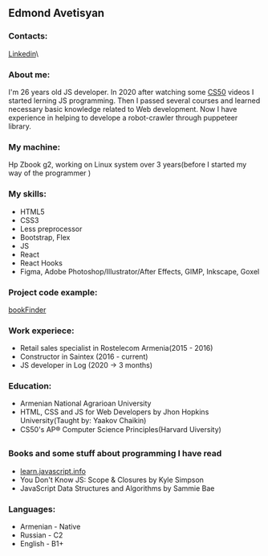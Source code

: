 ## Edmond Avetisyan

### Contacts:

[Linkedin](https://www.linkedin.com/in/edmondavetisyan/)\


### About me:

I'm 26 years old JS developer. In 2020 after watching some [CS50](https://www.youtube.com/c/cs50/playlists) videos 
I started lerning JS programming. Then I passed several courses and learned necessary basic knowledge related to Web development. 
Now I have experience in helping to develope a robot-crawler through puppeteer library.

### My machine:

Hp Zbook g2, working on Linux system over 3 years(before I started my way of the programmer )

### My skills:

* HTML5
* CSS3
* Less preprocessor
* Bootstrap, Flex
* JS
* React
* React Hooks
* Figma, Adobe Photoshop/Illustrator/After Effects, GIMP, Inkscape, Goxel

### Project code example:

[bookFinder](https://github.com/edavetisyan/book_finder)

### Work experiece:

* Retail sales specialist in Rostelecom Armenia(2015 - 2016)
* Constructor in Saintex (2016 - current)
* JS developer in Log (2020 -> 3 months)

### Education:

* Armenian National Agrarioan University
* HTML, CSS and JS for Web Developers by Jhon Hopkins University(Taught by: Yaakov Chaikin)
* CS50's AP® Computer Science Principles(Harvard Uiversity)

### Books and some stuff about programming I have read

* [learn.javascript.info](https://javascript.info/)
* You Don't Know JS: Scope & Closures by Kyle Simpson
* JavaScript Data Structures and Algorithms by Sammie Bae

### Languages:

* Armenian - Native
* Russian - C2
* English - B1+